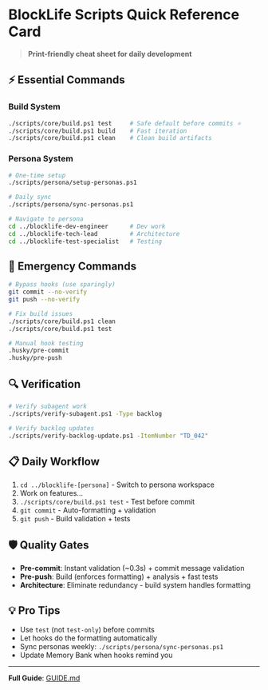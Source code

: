 # BlockLife Scripts Quick Reference Card

> **Print-friendly cheat sheet for daily development**

## ⚡ Essential Commands

### Build System
```bash
./scripts/core/build.ps1 test     # Safe default before commits ⭐
./scripts/core/build.ps1 build    # Fast iteration
./scripts/core/build.ps1 clean    # Clean build artifacts
```

### Persona System  
```bash
# One-time setup
./scripts/persona/setup-personas.ps1

# Daily sync
./scripts/persona/sync-personas.ps1

# Navigate to persona
cd ../blocklife-dev-engineer      # Dev work
cd ../blocklife-tech-lead         # Architecture  
cd ../blocklife-test-specialist   # Testing
```

## 🚨 Emergency Commands

```bash
# Bypass hooks (use sparingly)
git commit --no-verify
git push --no-verify

# Fix build issues
./scripts/core/build.ps1 clean
./scripts/core/build.ps1 test

# Manual hook testing
.husky/pre-commit
.husky/pre-push
```

## 🔍 Verification

```bash
# Verify subagent work
./scripts/verify-subagent.ps1 -Type backlog

# Verify backlog updates  
./scripts/verify-backlog-update.ps1 -ItemNumber "TD_042"
```

## 📋 Daily Workflow

1. `cd ../blocklife-[persona]` - Switch to persona workspace
2. Work on features...
3. `./scripts/core/build.ps1 test` - Test before commit
4. `git commit` - Auto-formatting + validation
5. `git push` - Build validation + tests

## 🛡️ Quality Gates

- **Pre-commit**: Instant validation (~0.3s) + commit message validation  
- **Pre-push**: Build (enforces formatting) + analysis + fast tests
- **Architecture**: Eliminate redundancy - build system handles formatting

## 💡 Pro Tips

- Use `test` (not `test-only`) before commits
- Let hooks do the formatting automatically
- Sync personas weekly: `./scripts/persona/sync-personas.ps1`
- Update Memory Bank when hooks remind you

---
**Full Guide**: [GUIDE.md](GUIDE.md)